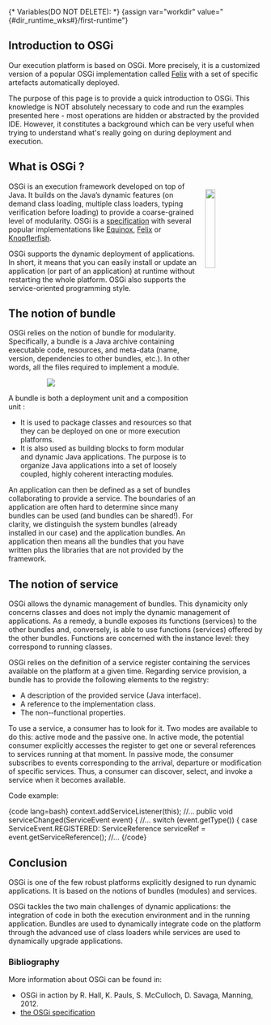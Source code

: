 {* Variables(DO NOT DELETE): *}
{assign var="workdir" value="{#dir_runtime_wks#}/first-runtime"}

<article  markdown="1">

# Introduction to OSGi

Our execution platform is based on OSGi. More precisely, it is a customized version of a popular OSGi implementation called [Felix]({#link_felix#}) with a set of specific artefacts automatically deployed. 

The purpose of this page is to provide a quick introduction to OSGi. This knowledge is NOT absolutely necessary to code and run the examples presented here - most operations are hidden or abstracted by the provided IDE. However, it constitutes a background which can be very useful when trying to understand what's really going on during deployment and execution. 



## What is OSGi ?

<img src="http://felix.apache.org/res/logo.png" style="float:right;width:20%; margin : 1em;"/>

OSGi is an execution framework developed on top of Java. It builds on the Java’s dynamic features (on demand class loading, multiple class loaders, typing verification before loading) to provide a coarse-grained level of modularity. OSGi is a [specification](http://www.osgi.org/Specifications/HomePage) with several popular implementations like [Equinox](http://www.eclipse.org/equinox/), [Felix]({#link_felix#}) or [Knopflerfish](http://www.knopflerfish.org/). 

OSGi supports the dynamic deployment of applications. In short, it means that you can easily install or update an application (or part of an application) at runtime without restarting the whole platform. OSGi also supports the service-oriented programming style. 

## The notion of bundle

OSGi relies on the notion of bundle for modularity. Specifically, a bundle is a Java archive containing executable code, resources, and meta-data (name, version, dependencies to other bundles, etc.). In other words, all the files required to implement a module.

<div style="margin:auto;width : 70%;"/>
<img src="img/intro-runtime/OSGi2.png"/>
</div>


A bundle is both a deployment unit and a composition unit :

+ It is used to package classes and resources so that they can be deployed on one or more execution platforms. 
+ It is also used as building blocks to form modular and dynamic Java applications. The purpose is to organize Java applications into a set of loosely coupled, highly coherent interacting modules.

An application can then be defined as a set of bundles collaborating to provide a service. The boundaries of an application are often hard to determine since many bundles can be used (and bundles can be shared!). For clarity, we distinguish the system bundles (already installed in our case) and the application bundles. An application then means all the bundles that you have written plus the libraries that are not provided by the framework. 


## The notion of service

OSGi allows the dynamic management of bundles. This dynamicity only concerns classes and does not imply the dynamic management of applications. As a remedy, a bundle exposes its functions (services) to the other bundles and, conversely, is able to use functions (services) offered by the other bundles. Functions are concerned with the instance level: they correspond to running classes.

OSGi relies on the definition of a service register containing the services available on the platform at a given time. Regarding service provision, a bundle has to provide the following elements to the registry:

+ A description of the provided service (Java interface).
+ A reference to the implementation class.
+ The non-­‐functional properties.

To use a service, a consumer has to look for it. Two modes are available to do this: active mode and the passive one. In active mode, the potential consumer explicitly accesses the register to get one or several references to services running at that moment. In passive mode, the consumer subscribes to events corresponding to the arrival, departure or modification of specific services. Thus, a consumer can discover, select, and invoke a service when it becomes available.

Code example:

{code lang=bash}
context.addServiceListener(this); //...
public void serviceChanged(ServiceEvent event) { //...
switch (event.getType()) {
case ServiceEvent.REGISTERED:
ServiceReference serviceRef = event.getServiceReference(); //...
{/code}


## Conclusion

OSGi is one of the few robust platforms explicitly designed to run dynamic applications. It is based on the notions of bundles (modules) and services.  

OSGi tackles the two main challenges of dynamic applications: the integration of code in both the execution environment and in the running application. Bundles are used to dynamically integrate code on the platform through the advanced use of class loaders while services are used to dynamically upgrade applications.


</article>

<aside  markdown="1">

### Bibliography

More information about OSGi can be found in:

+ OSGi in action by R. Hall, K. Pauls, S. McCulloch, D. Savaga, Manning, 2012.
+ [the OSGi specification](http://www.osgi.org/Specifications/HomePage)


</aside>
